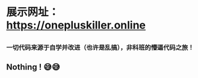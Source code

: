 #  展示网址：<https://onepluskiller.online>
##
##
##
##
##
##
##
### 一切代码来源于自学并改进（也许是乱搞），非科班的懵逼代码之旅！
## Nothing !                    😅😅
